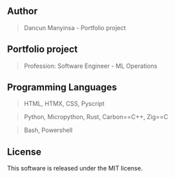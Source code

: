 ## Author

> Dancun Manyinsa - Portfolio project 

## Portfolio project 

> Profession: Software Engineer - ML Operations

## Programming Languages

> HTML, HTMX, CSS, Pyscript

> Python, Micropython, Rust, Carbon==C++, Zig==C

> Bash, Powershell 


## License

This software is released under the MIT license.
